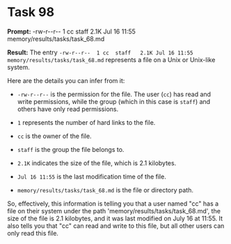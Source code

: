# Task 98

**Prompt:** -rw-r--r--  1 cc  staff   2.1K Jul 16 11:55 memory/results/tasks/task_68.md

**Result:**
The entry `-rw-r--r--  1 cc  staff   2.1K Jul 16 11:55 memory/results/tasks/task_68.md` represents a file on a Unix or Unix-like system.

Here are the details you can infer from it:

- `-rw-r--r--` is the permission for the file. The user (`cc`) has read and write permissions, while the group (which in this case is `staff`) and others have only read permissions.

- `1` represents the number of hard links to the file.

- `cc` is the owner of the file.

- `staff` is the group the file belongs to.

- `2.1K` indicates the size of the file, which is 2.1 kilobytes.

- `Jul 16 11:55` is the last modification time of the file.

- `memory/results/tasks/task_68.md` is the file or directory path.

So, effectively, this information is telling you that a user named "cc" has a file on their system under the path 'memory/results/tasks/task_68.md', the size of the file is 2.1 kilobytes, and it was last modified on July 16 at 11:55. It also tells you that "cc" can read and write to this file, but all other users can only read this file.
